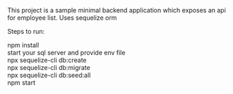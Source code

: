 This project is a sample minimal backend application which exposes an api for employee list.
Uses sequelize orm

Steps to run:

npm install <br>
start your sql server and provide env file<br>
npx sequelize-cli db:create<br>
npx sequelize-cli db:migrate<br>
npx sequelize-cli db:seed:all<br>
npm start<br>
